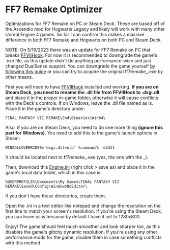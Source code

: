 # FF7 Remake Optimizer
Optimizations for FF7 Remake on PC or Steam Deck. These are based off of the Ascendio mod for Hogwarts Legacy and likely will work with many other Unreal Engine 4 games. So far I can confirm this makes a massive difference in both FF7 Remake and Hogwarts on both PC and Steam Deck.

NOTE: On 5/16/2023 there was an update for FF7 Remake on PC that breaks [FFVIIHook](https://www.nexusmods.com/finalfantasy7remake/mods/74). For now it is recommended to downgrade the game's .exe file, as this update didn't do anything performance-wise and just changed DualSense support. You can downgrade the game yourself [by following this guide](https://www.makeuseof.com/how-to-downgrade-steam-games/) or you can try to acquire the original ff7remake_.exe by other means.

First you will need to have [FFVIIHook](https://www.nexusmods.com/finalfantasy7remake/mods/74) installed and working. **If you are on Steam Deck, you need to rename the .dll file from FFVIIHook to .dxgi.dll** and place it in the proper in-game folder, otherwise it will cause conflicts with the Deck's controls. If on Windows, leave the .dll file named as is.
Place it in the game's directory under:
```
FINAL FANTASY VII REMAKE\End\Binaries\Win64\
```
Also, if you are on Steam Deck, you need to do one more thing **(ignore this part for Windows)**. You need to add this to the game's launch options in Steam:
```
WINEDLLOVERRIDES='dxgi.dll=n,b' %command% -d3d11
```
It should be located next to ff7remake_.exe (yes, the one with the _).

Then, download this [Engine.ini](https://raw.githubusercontent.com/sevansup/FF7RemakeOptimizer/main/Engine.ini) (right click > save as) and place it in the game's local data folder, which in this case is:
```
%USERPROFILE%\Documents\My Games\FINAL FANTASY VII REMAKE\Saved\Config\WindowsNoEditor\
```
If you don't have these directories, create them.

Open the .ini in a text editor like notepad and change the resolution on the first line to match your screen's resolution. If you're using the Steam Deck, you can leave as is because by default I have it set to 1280x800.

Enjoy! The game should feel much smoother and look sharper too, as this disables the game's glitchy dynamic resolution. If you're using any other performance mods for the game, disable them in case something conflicts with this method.
